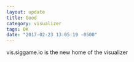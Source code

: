 ```yaml
---
layout: update
title: Good
category: visualizer
tags: OK
date: "2017-02-23 13:05:19 -0500"
---
```


vis.siggame.io is the new home of the visualizer
